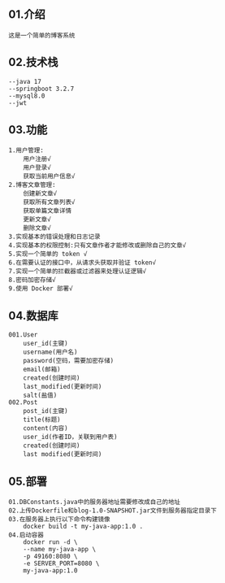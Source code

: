 ## 01.介绍  
    这是一个简单的博客系统  
## 02.技术栈  
    --java 17  
    --springboot 3.2.7  
    --mysql8.0  
    --jwt  
## 03.功能  
    1.用户管理:  
        用户注册√  
        用户登录√  
        获取当前用户信息√  
    2.博客文章管理:  
        创建新文章√  
        获取所有文章列表√  
        获取单篇文章详情  
        更新文章√  
        删除文章√  
    3.实现基本的错误处理和日志记录  
    4.实现基本的权限控制:只有文章作者才能修改或删除自己的文章√  
    5.实现一个简单的 token √  
    6.在需要认证的接口中，从请求头获取并验证 token√  
    7.实现一个简单的拦截器或过滤器来处理认证逻辑√  
    8.密码加密存储√  
    9.使用 Docker 部署√  
## 04.数据库  
    001.User  
        user_id(主键)  
        username(用户名)  
        password(空码，需要加密存储)  
        email(邮箱)  
        created(创建时间)  
        last_modified(更新时间)  
        salt(盐值)  
	002.Post  
		post_id(主键)  
		title(标题)  
		content(内容)  
		user_id(作者ID，关联到用户表)  
		created(创建时间)  
		last modified(更新时间)  
## 05.部署  
    01.DBConstants.java中的服务器地址需要修改成自己的地址  
    02.上传Dockerfile和blog-1.0-SNAPSHOT.jar文件到服务器指定目录下  
    03.在服务器上执行以下命令构建镜像  
        docker build -t my-java-app:1.0 .  
    04.启动容器  
        docker run -d \  
        --name my-java-app \  
        -p 49160:8080 \  
        -e SERVER_PORT=8080 \  
        my-java-app:1.0  
